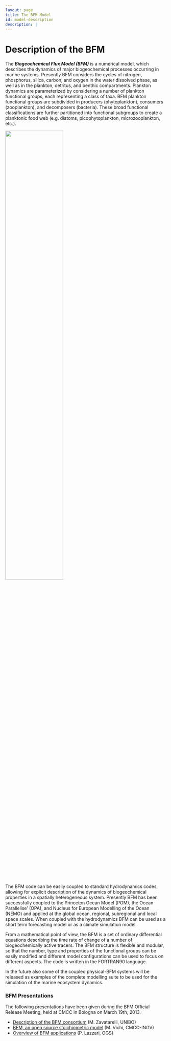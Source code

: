 ```yaml
---
layout: page
title: The BFM Model
id: model-description
description: |
---
```


# Description of the BFM

The ***Biogeochemical Flux Model (BFM)*** is a numerical model, which
describes the dynamics of major biogeochemical processes occurring in
marine systems. Presently BFM considers the cycles of nitrogen,
phosphorus, silica, carbon, and oxygen in the water dissolved phase,
as well as in the plankton, detritus, and benthic compartments.
Plankton dynamics are parameterized by considering a number of
plankton functional groups, each representing a class of taxa. BFM
plankton functional groups are subdivided in producers
(phytoplankton), consumers (zooplankton), and decomposers (bacteria).
These broad functional classifications are further partitioned into
functional subgroups to create a planktonic food web (e.g. diatoms,
picophytoplankton, microzooplankton,
etc.).

<img src="{{site.baseurl}}/img/bfm_scheme_V5_pelagic_web.png" width="60%">

The BFM code can be easily coupled to standard hydrodynamics codes, allowing for explicit description of the dynamics of biogeochemical properties in a spatially heterogeneous system. Presently BFM has been successfully coupled to the Princeton Ocean Model (POM), the Ocean Parallelise’ (OPA), and Nucleus for European Modelling of the Ocean (NEMO) and applied at the global ocean, regional, subregional and local space scales. When coupled with the hydrodynamics BFM can be used as a short term forecasting model or as a climate simulation model.

From a mathematical point of view, the BFM is a set of ordinary differential equations describing the time rate of change of a number of biogeochemically active tracers. The BFM structure is flexible and modular, so that the number, type and properties of the functional groups can be easily modified and different model configurations can be used to focus on different aspects. The code is written in the FORTRAN90 language.

In the future also some of the coupled physical-BFM systems will be released as examples of the complete modelling suite to be used for the simulation of the marine ecosystem dynamics.

### BFM Presentations

The following presentations have been given during the BFM Official
Release Meeting, held at CMCC in Bologna on March 19th, 2013.

 - [Description of the BFM consortium](files/01_BFM_Consortium_Zavatarelli.pdf) (M. Zavatarelli, UNIBO)
 - [BFM, an open source stoichiometric model](files/02_BFM_Introduction_Vichi.pdf) (M. Vichi, CMCC-INGV)
 - [Overview of BFM applications](files/03_BFM_Applications_Lazzari.pdf) (P. Lazzari, OGS)
